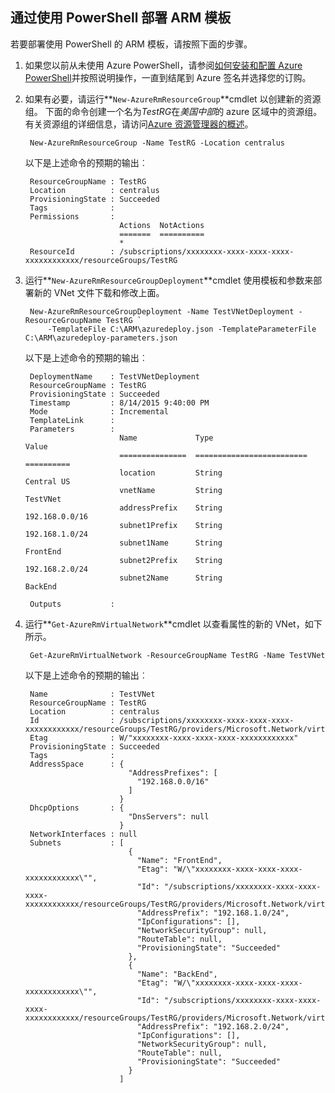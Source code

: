 ## <a name="deploy-the-arm-template-by-using-powershell"></a>通过使用 PowerShell 部署 ARM 模板

若要部署使用 PowerShell 的 ARM 模板，请按照下面的步骤。

1. 如果您以前从未使用 Azure PowerShell，请参阅[如何安装和配置 Azure PowerShell](../articles/powershell-install-configure.md)并按照说明操作，一直到结尾到 Azure 签名并选择您的订购。

3. 如果有必要，请运行**`New-AzureRmResourceGroup`**cmdlet 以创建新的资源组。 下面的命令创建一个名为*TestRG*在*美国中部*的 azure 区域中的资源组。 有关资源组的详细信息，请访问[Azure 资源管理器的概述](../articles/resource-group-overview.md)。

        New-AzureRmResourceGroup -Name TestRG -Location centralus
        
    以下是上述命令的预期的输出︰

        ResourceGroupName : TestRG
        Location          : centralus
        ProvisioningState : Succeeded
        Tags              :
        Permissions       :
                            Actions  NotActions
                            =======  ==========
                            *
        ResourceId        : /subscriptions/xxxxxxxx-xxxx-xxxx-xxxx-xxxxxxxxxxxx/resourceGroups/TestRG

4. 运行**`New-AzureRmResourceGroupDeployment`**cmdlet 使用模板和参数来部署新的 VNet 文件下载和修改上面。

        New-AzureRmResourceGroupDeployment -Name TestVNetDeployment -ResourceGroupName TestRG `
            -TemplateFile C:\ARM\azuredeploy.json -TemplateParameterFile C:\ARM\azuredeploy-parameters.json
            
    以下是上述命令的预期的输出︰
        
        DeploymentName    : TestVNetDeployment
        ResourceGroupName : TestRG
        ProvisioningState : Succeeded
        Timestamp         : 8/14/2015 9:40:00 PM
        Mode              : Incremental
        TemplateLink      :
        Parameters        :
                            Name             Type                       Value
                            ===============  =========================  ==========
                            location         String                     Central US
                            vnetName         String                     TestVNet
                            addressPrefix    String                     192.168.0.0/16
                            subnet1Prefix    String                     192.168.1.0/24
                            subnet1Name      String                     FrontEnd
                            subnet2Prefix    String                     192.168.2.0/24
                            subnet2Name      String                     BackEnd
        
        Outputs           :

5. 运行**`Get-AzureRmVirtualNetwork`**cmdlet 以查看属性的新的 VNet，如下所示。


        Get-AzureRmVirtualNetwork -ResourceGroupName TestRG -Name TestVNet
        
    以下是上述命令的预期的输出︰
        
        Name              : TestVNet
        ResourceGroupName : TestRG
        Location          : centralus
        Id                : /subscriptions/xxxxxxxx-xxxx-xxxx-xxxx-xxxxxxxxxxxx/resourceGroups/TestRG/providers/Microsoft.Network/virtualNetworks/TestVNet
        Etag              : W/"xxxxxxxx-xxxx-xxxx-xxxx-xxxxxxxxxxxx"
        ProvisioningState : Succeeded
        Tags              :
        AddressSpace      : {
                              "AddressPrefixes": [
                                "192.168.0.0/16"
                              ]
                            }
        DhcpOptions       : {
                              "DnsServers": null
                            }
        NetworkInterfaces : null
        Subnets           : [
                              {
                                "Name": "FrontEnd",
                                "Etag": "W/\"xxxxxxxx-xxxx-xxxx-xxxx-xxxxxxxxxxxx\"",
                                "Id": "/subscriptions/xxxxxxxx-xxxx-xxxx-xxxx-xxxxxxxxxxxx/resourceGroups/TestRG/providers/Microsoft.Network/virtualNetworks/TestVNet/subnets/FrontEnd",
                                "AddressPrefix": "192.168.1.0/24",
                                "IpConfigurations": [],
                                "NetworkSecurityGroup": null,
                                "RouteTable": null,
                                "ProvisioningState": "Succeeded"
                              },
                              {
                                "Name": "BackEnd",
                                "Etag": "W/\"xxxxxxxx-xxxx-xxxx-xxxx-xxxxxxxxxxxx\"",
                                "Id": "/subscriptions/xxxxxxxx-xxxx-xxxx-xxxx-xxxxxxxxxxxx/resourceGroups/TestRG/providers/Microsoft.Network/virtualNetworks/TestVNet/subnets/BackEnd",
                                "AddressPrefix": "192.168.2.0/24",
                                "IpConfigurations": [],
                                "NetworkSecurityGroup": null,
                                "RouteTable": null,
                                "ProvisioningState": "Succeeded"
                              }
                            ]